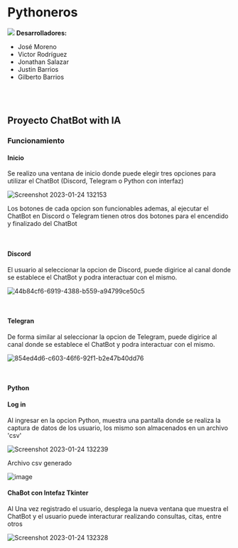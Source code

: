 # Pythoneros 
![](https://www.ieeer10.org/wp-content/uploads/2018/02/Programmer-Wallpaper-17582_uwp_banner_thumb.png)
**Desarrolladores:**
<ul>
  <li> José Moreno</li>
  <li> Victor Rodríguez</li>
  <li> Jonathan Salazar</li>
  <li> Justin Barrios</li>
  <li> Gilberto Barrios</li>
 </ul>
 
<br></br>
<div>
  <h2>Proyecto ChatBot with IA</h2>
</div>

###  Funcionamiento 
#### Inicio 
<p>Se realizo una ventana de inicio donde puede elegir tres opciones para utilizar el ChatBot (Discord, Telegram o Python con interfaz) </p>

![Screenshot 2023-01-24 132153](https://user-images.githubusercontent.com/117414953/214379089-7f741630-23f6-4ff7-9ec4-6487896545d3.png)

<p>Los botones de cada opcion son funcionables ademas, al ejecutar el ChatBot en Discord o Telegram tienen otros dos botones para el encendido y finalizado del ChatBot</p>

<br>
<div>
  <h4> Discord</h4>
  </div>
  
<p>El usuario al seleccionar la opcion de Discord, puede digirice al canal donde se establece el ChatBot y podra interactuar con el mismo.</p>

![44b84cf6-6919-4388-b559-a94799ce50c5](https://user-images.githubusercontent.com/117414953/214442366-a64eb07d-4c7f-4e9b-83b9-58270fd73a7c.jpg)


<br>
<div>
  <h4> Telegran </h4>
  </div>
<p>De forma similar al seleccionar la opcion de Telegram, puede digirice al canal donde se establece el ChatBot y podra interactuar con el mismo.</p>

![854ed4d6-c603-46f6-92f1-b2e47b40dd76](https://user-images.githubusercontent.com/117414953/214442587-19d0c295-cf19-42b5-a5fc-6bbc22654e51.jpg)


<br>
<div>
  <h4> Python </h4>
  <h4> Log in</h4>
  </div>

<p>Al ingresar en la opcion Python, muestra una pantalla donde se realiza la captura de datos de los usuario, los mismo son almacenados en un archivo 'csv' </p>

![Screenshot 2023-01-24 132239](https://user-images.githubusercontent.com/117414953/214383012-34b833fc-c5b3-4075-b704-cee1820e3a8e.png)

<p> Archivo csv generado</p>

![image](https://user-images.githubusercontent.com/117414953/214440566-85d254eb-f514-4d38-8d32-0136e53162a5.png)

#### ChaBot con Intefaz Tkinter 
<p>Al Una vez registrado el usuario, desplega la nueva ventana que muestra el ChatBot y el usuario puede interacturar realizando consultas, citas, entre otros</p>

![Screenshot 2023-01-24 132328](https://user-images.githubusercontent.com/117414953/214385451-83da99b9-9592-4b22-a222-1ee0b2c119e7.png)
